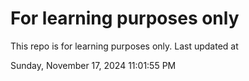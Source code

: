 # For learning purposes only
This repo is for learning purposes only.
Last updated at

Sunday, November 17, 2024 11:01:55 PM

